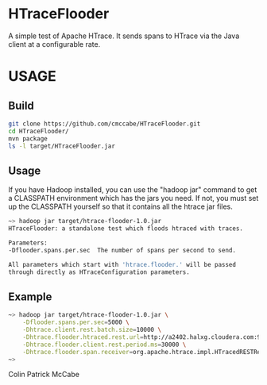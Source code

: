 HTraceFlooder
==================================

A simple test of Apache HTrace.  It sends spans to HTrace via the Java client at
a configurable rate.

USAGE
=====

Build
-----

```bash
git clone https://github.com/cmccabe/HTraceFlooder.git
cd HTraceFlooder/
mvn package
ls -l target/HTraceFlooder.jar
```

Usage
-----

If you have Hadoop installed, you can use the "hadoop jar" command to get a
CLASSPATH environment which has the jars you need.  If not, you must set up the
CLASSPATH yourself so that it contains all the htrace jar files.

```bash
~> hadoop jar target/htrace-flooder-1.0.jar
HTraceFlooder: a standalone test which floods htraced with traces.

Parameters:
-Dflooder.spans.per.sec  The number of spans per second to send.

All parameters which start with 'htrace.flooder.' will be passed
through directly as HTraceConfiguration parameters.
```

Example
-------

```bash
~> hadoop jar target/htrace-flooder-1.0.jar \
    -Dflooder.spans.per.sec=5000 \
    -Dhtrace.client.rest.batch.size=10000 \
    -Dhtrace.flooder.htraced.rest.url=http://a2402.halxg.cloudera.com:9095 \
    -Dhtrace.flooder.client.rest.period.ms=30000 \
    -Dhtrace.flooder.span.receiver=org.apache.htrace.impl.HTracedRESTReceiver
~>
```

Colin Patrick McCabe
